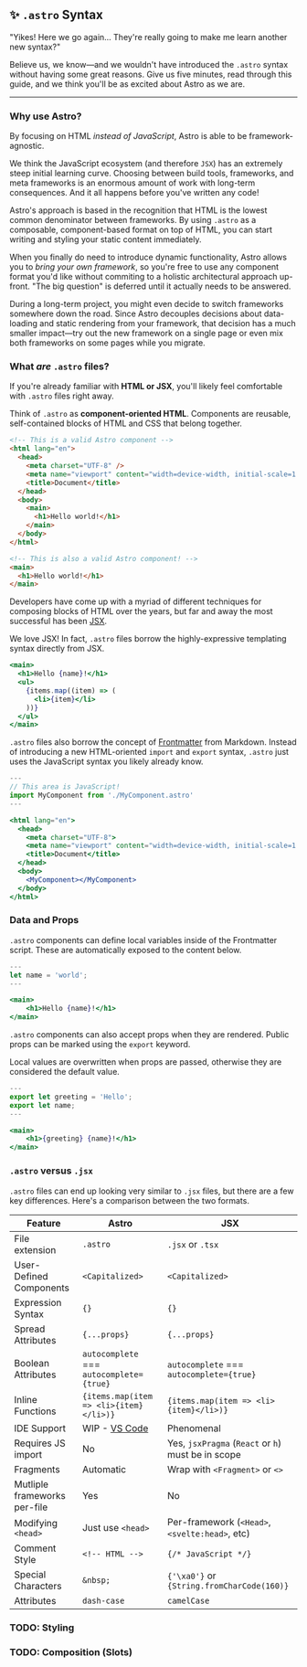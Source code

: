 ## ✨ `.astro` Syntax

"Yikes! Here we go again... They're really going to make me learn another new syntax?"

Believe us, we know—and we wouldn't have introduced the `.astro` syntax without having some great reasons. Give us five minutes, read through this guide, and we think you'll be as excited about Astro as we are.

---

### Why use Astro?

By focusing on HTML _instead of JavaScript_, Astro is able to be framework-agnostic.

We think the JavaScript ecosystem (and therefore `JSX`) has an extremely steep initial learning curve. Choosing between build tools, frameworks, and meta frameworks is an enormous amount of work with long-term consequences. And it all happens before you've written any code!

Astro's approach is based in the recognition that HTML is the lowest common denominator between frameworks. By using `.astro` as a composable, component-based format on top of HTML, you can start writing and styling your static content immediately.

When you finally do need to introduce dynamic functionality, Astro allows you to _bring your own framework_, so you're free to use any component format you'd like without commiting to a holistic architectural approach up-front. "The big question" is deferred until it actually needs to be answered.

During a long-term project, you might even decide to switch frameworks somewhere down the road. Since Astro decouples decisions about data-loading and static rendering from your framework, that decision has a much smaller impact—try out the new framework on a single page or even mix both frameworks on some pages while you migrate.

### What _are_ `.astro` files?

If you're already familiar with **HTML or JSX**, you'll likely feel comfortable with `.astro` files right away.

Think of `.astro` as **component-oriented HTML**. Components are reusable, self-contained blocks of HTML and CSS that belong together.

```html
<!-- This is a valid Astro component -->
<html lang="en">
  <head>
    <meta charset="UTF-8" />
    <meta name="viewport" content="width=device-width, initial-scale=1.0" />
    <title>Document</title>
  </head>
  <body>
    <main>
      <h1>Hello world!</h1>
    </main>
  </body>
</html>
```

```html
<!-- This is also a valid Astro component! -->
<main>
  <h1>Hello world!</h1>
</main>
```

Developers have come up with a myriad of different techniques for composing blocks of HTML over the years, but far and away the most successful has been [JSX](https://reactjs.org/docs/introducing-jsx.html).

We love JSX! In fact, `.astro` files borrow the highly-expressive templating syntax directly from JSX.

```jsx
<main>
  <h1>Hello {name}!</h1>
  <ul>
    {items.map((item) => (
      <li>{item}</li>
    ))}
  </ul>
</main>
```

`.astro` files also borrow the concept of [Frontmatter](https://jekyllrb.com/docs/front-matter/) from Markdown. Instead of introducing a new HTML-oriented `import` and `export` syntax, `.astro` just uses the JavaScript syntax you likely already know.

```jsx
---
// This area is JavaScript!
import MyComponent from './MyComponent.astro'
---

<html lang="en">
  <head>
    <meta charset="UTF-8">
    <meta name="viewport" content="width=device-width, initial-scale=1.0">
    <title>Document</title>
  </head>
  <body>
    <MyComponent></MyComponent>
  </body>
</html>
```

### Data and Props

`.astro` components can define local variables inside of the Frontmatter script. These are automatically exposed to the content below.

```jsx
---
let name = 'world';
---

<main>
    <h1>Hello {name}!</h1>
</main>
```

`.astro` components can also accept props when they are rendered. Public props can be marked using the `export` keyword.

Local values are overwritten when props are passed, otherwise they are considered the default value.

```jsx
---
export let greeting = 'Hello';
export let name;
---

<main>
    <h1>{greeting} {name}!</h1>
</main>
```

### `.astro` versus `.jsx`

`.astro` files can end up looking very similar to `.jsx` files, but there are a few key differences. Here's a comparison between the two formats.

| Feature                     	| Astro                                    	| JSX                                                	|
|-------------------------    	|------------------------------------------	|----------------------------------------------------	|
| File extension              	| `.astro`                                 	| `.jsx` or `.tsx`                                   	|
| User-Defined Components     	| `<Capitalized>`                          	| `<Capitalized>`                                    	|
| Expression Syntax           	| `{}`                                     	| `{}`                                               	|
| Spread Attributes           	| `{...props}`                              | `{...props}`                                        |
| Boolean Attributes          	| `autocomplete` === `autocomplete={true}` 	| `autocomplete` === `autocomplete={true}`           	|
| Inline Functions            	| `{items.map(item => <li>{item}</li>)}`   	| `{items.map(item => <li>{item}</li>)}`             	|
| IDE Support              	    | WIP - [VS Code][code-ext]                 | Phenomenal 	                                        |
| Requires JS import       	    | No                                       	| Yes, `jsxPragma` (`React` or `h`) must be in scope 	|
| Fragments                    	| Automatic                                	| Wrap with `<Fragment>` or `<>`                      |
| Mutliple frameworks per-file  | Yes                                     	| No                                    	            |
| Modifying `<head>`            | Just use `<head>`                       	| Per-framework (`<Head>`, `<svelte:head>`, etc)     	|
| Comment Style                	| `<!-- HTML -->`                          	| `{/* JavaScript */}`                               	|
| Special Characters           	| `&nbsp;`                                 	| `{'\xa0'}` or `{String.fromCharCode(160)}`         	|
| Attributes                   	| `dash-case`                              	| `camelCase`                                        	|

### TODO: Styling

### TODO: Composition (Slots)


[code-ext]: https://marketplace.visualstudio.com/items?itemName=astro-build.astro

